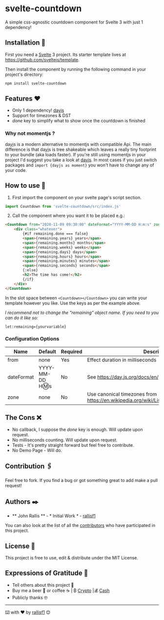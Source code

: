 # svelte-countdown

A simple css-agnostic countdown component for Svelte 3 with just 1 dependency!

## Installation 🔧

First you need a [Svelte](https://svelte.dev) 3 project. Its starter template lives at https://github.com/sveltejs/template.

Then install the component by running the following command in your project's directory:

```sh
npm install svelte-countdown
```

## Features ❤
* Only 1 dependency! [dayjs](https://day.js.org/)
* Support for timezones & DST
* _done_ key to simplify what to show once the countdown is finished

### Why not momentjs ?
dayjs is a modern alternative to momentjs with compatible Api. The main difference is that dayjs is tree shakeable which leaves a really tiny footprint to your bundle (aka loads faster). If you're still using momentjs in your project I'd suggest you take a look at [dayjs](https://day.js.org/). In most cases if you just switch packages and `import {dayjs as moment}` you won't have to change any of your code.

## How to use 🚀

1. First import the component on your svelte page's script section.

```js
import Countdown from 'svelte-countdown/src/index.js'
```

2. Call the component where you want it to be placed e.g.:

```html
<Countdown from="2020-11-09 09:30:00" dateFormat="YYYY-MM-DD H:m:s" zone="Europe/Athens" let:remaining>
    <div class="whatever">
        {#if remaining.done === false}
        <span>{remaining.years} years</span>
        <span>{remaining.months} months</span>
        <span>{remaining.weeks} weeks</span>
        <span>{remaining.days} days</span>
        <span>{remaining.hours} hours</span>
        <span>{remaining.minutes} minutes</span>
        <span>{remaining.seconds} seconds</span>
        {:else}
        <h2>The time has come!</h2>
        {/if}
    </div>
</Countdown>
```

In the slot space between `<Countdown></Countdown>` you can write your template however you like. Use the keys as per the example above.

_I recommend not to change the "remaining" object name. If you need to you can do it like so:_
```
let:remaining={yourvariable}
```

### Configuration Options

| Name | Default | Required | Description |
| ---- | ------- | -------- | ----------- |
| from | none | Yes | Effect duration in milliseconds |
| dateFormat | YYYY-MM-DD H:m:s | No | See https://day.js.org/docs/en/parse/string-format |
| zone | none | No | Use canonical timezones from https://en.wikipedia.org/wiki/List_of_tz_database_time_zones |

## The Cons ❌
* No callback, I suppose the _done_ key is enough. Will update upon request.
* No milliseconds counting. Will update upon request.
* Tests - It's pretty straight forward but feel free to contribute.
* No Demo Page - Will do.

## Contribution 🖇️

Feel free to fork. If you find a bug or got something great to add make a pull request!

## Authors ✒️

* ** John Rallis ** - * Initial Work * - [rallisf1](https://github.com/rallisf1)

You can also look at the list of all the [contributors](https://github.com/rallisf1/svelte-countdown/contributors) who have participated in this project. 

## License 📄

This project is free to use, edit & distribute under the MIT License.

## Expressions of Gratitude 🎁

* Tell others about this project 📢 
* Buy me a beer 🍺 or coffee ☕ | ₿ [Crypto](https://freewallet.org/id/rallisf1/) |💰 [Cash](https://www.paypal.me/rallisf1) 
* Publicly thanks 🤓

---
⌨️ with ❤️ by  [rallisf1](https://github.com/rallisf1) 😊
